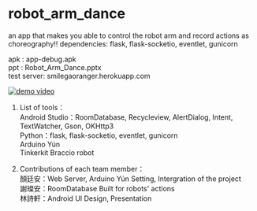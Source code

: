 # robot_arm_dance

an app that makes you able to control the robot arm and record actions as choreography!!
dependencies: flask, flask-socketio, eventlet, gunicorn  
  
apk : app-debug.apk  
ppt : Robot_Arm_Dance.pptx  
test server: smilegaoranger.herokuapp.com



[![demo video]()](https://youtu.be/YS1Q-ZIOYTM)


1. List of tools：  
	Android Studio：RoomDatabase, Recycleview, AlertDialog, Intent, TextWatcher, Gson, OKHttp3  
	Python：flask, flask-socketio, eventlet, gunicorn  
	Arduino Yún  
	Tinkerkit Braccio robot  

	
2. Contributions of each team member：  
	顏廷安：Web Server, Arduino Yún Setting, Intergration of the project  
	謝璨安：RoomDatabase Built for robots' actions  
	林詩軒：Android UI Design, Presentation  

